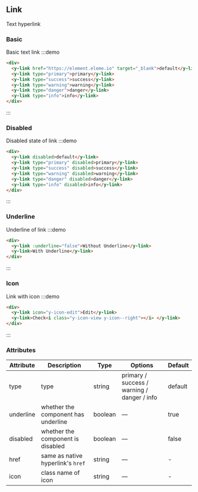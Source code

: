 ## Link

Text hyperlink

### Basic

Basic text link
:::demo

```html
<div>
  <y-link href="https://element.eleme.io" target="_blank">default</y-link>
  <y-link type="primary">primary</y-link>
  <y-link type="success">success</y-link>
  <y-link type="warning">warning</y-link>
  <y-link type="danger">danger</y-link>
  <y-link type="info">info</y-link>
</div>
```

:::

### Disabled

Disabled state of link
:::demo

```html
<div>
  <y-link disabled>default</y-link>
  <y-link type="primary" disabled>primary</y-link>
  <y-link type="success" disabled>success</y-link>
  <y-link type="warning" disabled>warning</y-link>
  <y-link type="danger" disabled>danger</y-link>
  <y-link type="info" disabled>info</y-link>
</div>
```

:::

### Underline

Underline of link
:::demo

```html
<div>
  <y-link :underline="false">Without Underline</y-link>
  <y-link>With Underline</y-link>
</div>
```

:::

### Icon

Link with icon
:::demo

```html
<div>
  <y-link icon="y-icon-edit">Edit</y-link>
  <y-link>Check<i class="y-icon-view y-icon--right"></i> </y-link>
</div>
```

:::

### Attributes

| Attribute | Description                         | Type    | Options                                     | Default |
| --------- | ----------------------------------- | ------- | ------------------------------------------- | ------- |
| type      | type                                | string  | primary / success / warning / danger / info | default |
| underline | whether the component has underline | boolean | —                                           | true    |
| disabled  | whether the component is disabled   | boolean | —                                           | false   |
| href      | same as native hyperlink's `href`   | string  | —                                           | -       |
| icon      | class name of icon                  | string  | —                                           | -       |
